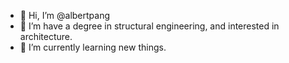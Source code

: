 - 👋 Hi, I’m @albertpang
- 👀 I’m have a degree in structural engineering, and interested in architecture.
- 🌱 I’m currently learning new things.

<!---
albertpang/albertpang is a ✨ special ✨ repository because its `README.md` (this file) appears on your GitHub profile.
You can click the Preview link to take a look at your changes.
--->
